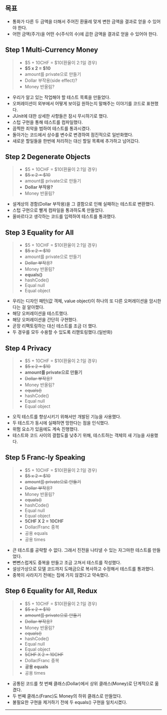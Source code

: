 ## 목표

- 통화가 다른 두 금액을 더해서 주어진 환율레 맞게 변한 금액을 결과로 얻을 수 있어야 한다.
- 어떤 금액(주가)을 어떤 수(주식의 수)에 곱한 금액을 결과로 얻을 수 있어야 한다.

## Step 1 Multi-Currency Money

> - $5 + 10CHF = $10(환율이 2:1일 경우)
> - **$5 x 2  = $10**
> - amount를 private으로 만들기
> - Dollar 부작용(side effect)?
> - Money 반올림?

- 우리가 알고 있는 작업해야 할 테스트 목록을 만들었다.
- 오퍼레이션이 외부에서 어떻게 보이길 원하는지 말해주는 이야기를 코드로 표현했다.
- JUnit에 대한 상세한 사항들은 잠시 무시하기로 했다.
- 스텁 구현을 통해 테스트를 컴파일했다.
- 끔찍한 죄악을 범하여 테스트를 통과시켰다.
- 돌아가는 코드에서 상수를 변수로 변경하여 점진적으로 일반화했다.
- 새로운 할일들을 한번에 처리하는 대신 할일 목록에 추가하고 넘어갔다.

## Step 2 Degenerate Objects

> - $5 + 10CHF = $10(환율이 2:1일 경우)
> - ~~$5 x 2  = $10~~
> - amount를 private으로 만들기
> - **Dollar 부작용?**
> - Money 반올림?

- 설계상의 경함(Dollar 부작용)을 그 결함으로 인해 실패하는 테스트로 변환했다.
- 스텁 구현으로 빨게 컴파일을 통과하도록 만들었다.
- 올바르다고 생각하는 코드를 입력하여 테스트를 통과했다.

## Step 3 Equality for All

> - $5 + 10CHF = $10(환율이 2:1일 경우)
> - ~~$5 x 2  = $10~~
> - amount를 private으로 만들기
> - ~~Dollar 부작용?~~
> - Money 반올림?
> - **equals()**
> - hashCode()
> - Equal null
> - Equal object

- 우리는 디자인 패턴(값 객체, value object)이 하나의 또 다른 오퍼레이션을 암시한다는 걸 알아챘다.
- 해당 오퍼레이션을 테스트했다.
- 해당 오퍼레이션을 간단히 구현했다.
- 곧장 리팩토링하는 대신 테스트를 조금 더 했다.
- 두 경우를 모두 수용할 수 있도록 리팯토링했다.(일반화)

## Step 4 Privacy

> - $5 + 10CHF = $10(환율이 2:1일 경우)
> - ~~$5 x 2  = $10~~
> - **amount를 private으로 만들기**
> - ~~Dollar 부작용?~~
> - Money 반올림?
> - ~~equals()~~
> - hashCode()
> - Equal null
> - Equal object

- 오직 테스트를 향상시키기 위해서만 개발된 기능을 사용했다.
- 두 테스트가 동시에 실패하면 망한다는 점을 인식했다.
- 위험 요소가 있음에도 계속 진행했다.
- 테스트와 코드 사이의 결합도를 낮추기 위해, 테스트하는 객체의 새 기능을 사용했다.

## Step 5 Franc-ly Speaking

> - $5 + 10CHF = $10(환율이 2:1일 경우)
> - ~~$5 x 2  = $10~~
> - ~~amount를 private으로 만들기~~
> - ~~Dollar 부작용?~~
> - Money 반올림?
> - ~~equals()~~
> - hashCode()
> - Equal null
> - Equal object
> - **5CHF X 2 = 10CHF**
> - Dollar/Franc 중복
> - 공용 equals
> - 공용 times

- 큰 테스트를 공략할 수 없다. 그래서 진전을 나타낼 수 있는 자그마한 테스트를 만들었다.
- 뻔뻔스럽게도 중복을 만들고 조금 고쳐서 테스트를 작성했다.
- 설상가상으로 모델 코드까지 도매금으로 복사하고 수정해서 테스트를 통과했다.
- 중복이 사라지기 전에는 집에 가지 않겠다고 약속했다.

## Step 6 Equality for All, Redux

> - $5 + 10CHF = $10(환율이 2:1일 경우)
> - ~~$5 x 2  = $10~~
> - ~~amount를 private으로 만들기~~
> - ~~Dollar 부작용?~~
> - Money 반올림?
> - ~~equals()~~
> - hashCode()
> - Equal null
> - Equal object
> - ~~5CHF X 2 = 10CHF~~
> - Dollar/Franc 중복
> - **공용 equals**
> - 공용 times

- 공통된 코드를 첫 번째 클래스(Dollar)에서 상위 클래스(Money)로 단계적으로 옮겼다.
- 두 번째 클래스(Franc)도 Money의 하위 클래스로 만들었다.
- 불필요한 구현을 제거하기 전에 두 equals() 구현을 일치시켰다.

---

